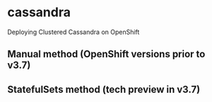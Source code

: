 # cassandra
Deploying Clustered Cassandra on OpenShift

## Manual method (OpenShift versions prior to v3.7)

## StatefulSets method (tech preview in v3.7)
